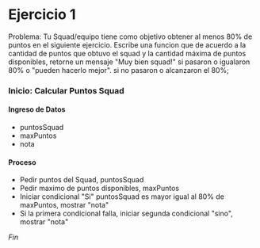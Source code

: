 # Ejercicio 1

Problema: Tu Squad/equipo tiene como objetivo obtener al menos 80% de puntos en el siguiente ejercicio.
Escribe una funcion que de acuerdo a la cantidad de puntos que obtuvo el squad y la cantidad máxima de puntos disponibles, retorne un mensaje "Muy bien squad!" si pasaron o igualaron 80% o "pueden hacerlo mejor". si no pasaron o alcanzaron el 80%; 

### Inicio: Calcular Puntos Squad

#### Ingreso de Datos
- puntosSquad
- maxPuntos
- nota

#### Proceso

- Pedir puntos del Squad, puntosSquad
- Pedir maximo de puntos disponibles, maxPuntos
- Iniciar condicional "Si" puntosSquad es mayor igual al 80% de maxPuntos, mostrar "nota" 
- Si la primera condicional falla, iniciar segunda condicional "sino", mostrar "nota" 

*Fin*
